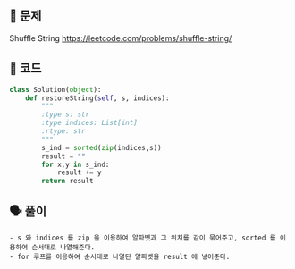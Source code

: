 ## 🚨 문제
Shuffle String https://leetcode.com/problems/shuffle-string/

## 🧩 코드

```python
class Solution(object):
    def restoreString(self, s, indices):
        """
        :type s: str
        :type indices: List[int]
        :rtype: str
        """
        s_ind = sorted(zip(indices,s))
        result = ""
        for x,y in s_ind:
            result += y
        return result
```

## 🗣 풀이
```
- s 와 indices 를 zip 을 이용하여 알파벳과 그 위치를 같이 묶어주고, sorted 를 이용하여 순서대로 나열해준다.
- for 루프를 이용하여 순서대로 나열된 알파벳을 result 에 넣어준다.
```
